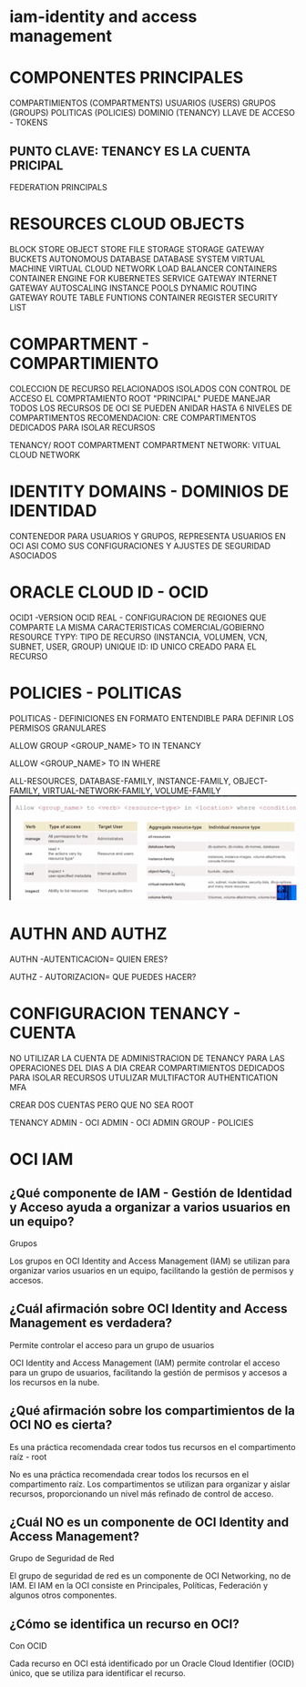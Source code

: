 # iam-identity and access management

# COMPONENTES PRINCIPALES
COMPARTIMIENTOS (COMPARTMENTS)
USUARIOS (USERS)
GRUPOS (GROUPS)
POLITICAS (POLICIES)
DOMINIO (TENANCY)
LLAVE DE ACCESO - TOKENS

## PUNTO CLAVE: TENANCY ES LA CUENTA PRICIPAL

FEDERATION
PRINCIPALS

# RESOURCES CLOUD OBJECTS

BLOCK STORE
OBJECT STORE
FILE STORAGE
STORAGE GATEWAY
BUCKETS
AUTONOMOUS DATABASE
DATABASE SYSTEM
VIRTUAL MACHINE
VIRTUAL CLOUD NETWORK
LOAD BALANCER
CONTAINERS
CONTAINER ENGINE FOR KUBERNETES
SERVICE GATEWAY
INTERNET GATEWAY
AUTOSCALING
INSTANCE POOLS
DYNAMIC ROUTING GATEWAY
ROUTE TABLE
FUNTIONS
CONTAINER REGISTER
SECURITY LIST

# COMPARTMENT - COMPARTIMIENTO
COLECCION DE RECURSO RELACIONADOS
ISOLADOS CON CONTROL DE ACCESO
EL COMPRTAMIENTO ROOT "PRINCIPAL" PUEDE MANEJAR TODOS LOS RECURSOS DE OCI
SE PUEDEN ANIDAR HASTA 6 NIVELES DE COMPARTIMENTOS
RECOMENDACION: CRE COMPARTIMENTOS DEDICADOS PARA ISOLAR RECURSOS

TENANCY/ ROOT COMPARTMENT
COMPARTMENT NETWORK: VITUAL CLOUD NETWORK

# IDENTITY DOMAINS - DOMINIOS DE IDENTIDAD
CONTENEDOR PARA USUARIOS Y GRUPOS, REPRESENTA USUARIOS EN OCI ASI COMO SUS CONFIGURACIONES Y AJUSTES DE SEGURIDAD ASOCIADOS

# ORACLE CLOUD ID - OCID 
OCID1 -VERSION OCID
REAL - CONFIGURACION DE REGIONES QUE COMPARTE LA MISMA CARACTERISTICAS COMERCIAL/GOBIERNO
RESOURCE TYPY: TIPO DE RECURSO (INSTANCIA, VOLUMEN, VCN, SUBNET, USER, GROUP)
UNIQUE ID: ID UNICO CREADO PARA EL RECURSO

# POLICIES - POLITICAS
POLITICAS - DEFINICIONES EN FORMATO ENTENDIBLE PARA DEFINIR LOS PERMISOS GRANULARES

ALLOW GROUP <GROUP_NAME> TO <VERB> <RESOURCE-TYPE> IN TENANCY

ALLOW <GROUP_NAME> TO <VERB> <RESOURCE-TYPE> IN <LOCATION> WHERE <CONDITIONS>

ALL-RESOURCES, DATABASE-FAMILY, INSTANCE-FAMILY, OBJECT-FAMILY, VIRTUAL-NETWORK-FAMILY, VOLUME-FAMILY
![alt text](image.png)

# AUTHN AND AUTHZ

AUTHN -AUTENTICACION= QUIEN ERES?

AUTHZ - AUTORIZACION= QUE PUEDES HACER?

# CONFIGURACION TENANCY - CUENTA 
NO UTILIZAR LA CUENTA DE ADMINISTRACION DE TENANCY PARA LAS OPERACIONES DEL DIAS A DIA
CREAR COMPARTIMIENTOS DEDICADOS PARA ISOLAR RECURSOS 
UTULIZAR MULTIFACTOR AUTHENTICATION MFA

CREAR DOS CUENTAS PERO QUE NO SEA ROOT

TENANCY ADMIN - OCI ADMIN - OCI ADMIN GROUP - POLICIES

# OCI IAM

## ¿Qué componente de IAM - Gestión de Identidad y Acceso ayuda a organizar a varios usuarios en un equipo?

Grupos

Los grupos en OCI Identity and Access Management (IAM) se utilizan para organizar varios usuarios en un equipo, facilitando la gestión de permisos y accesos.

## ¿Cuál afirmación sobre OCI Identity and Access Management es verdadera?

Permite controlar el acceso para un grupo de usuarios

OCI Identity and Access Management (IAM) permite controlar el acceso para un grupo de usuarios, facilitando la gestión de permisos y accesos a los recursos en la nube.

## ¿Qué afirmación sobre los compartimientos de la OCI NO es cierta?

Es una práctica recomendada crear todos tus recursos en el compartimento raíz - root

No es una práctica recomendada crear todos los recursos en el compartimento raíz. Los compartimentos se utilizan para organizar y aislar recursos, proporcionando un nivel más refinado de control de acceso.

## ¿Cuál NO es un componente de OCI Identity and Access Management?

Grupo de Seguridad de Red

El grupo de seguridad de red es un componente de OCI Networking, no de IAM. El IAM en la OCI consiste en Principales, Políticas, Federación y algunos otros componentes.

## ¿Cómo se identifica un recurso en OCI?

Con OCID

Cada recurso en OCI está identificado por un Oracle Cloud Identifier (OCID) único, que se utiliza para identificar el recurso.